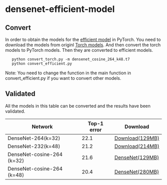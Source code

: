 # densenet-efficient-model
## Convert 
In order to obtain the models for the [efficient model](https://github.com/gpleiss/efficient_densenet_pytorch/blob/master/models/densenet_efficient.py) in PyTorch. You need to download the models from originl [Torch models](https://github.com/liuzhuang13/DenseNet). And then convert the torch models to PyTorch models. Then they are converted to efficient models.<br>

```
   python convert_torch.py -m densenet_cosine_264_k48.t7
   python convert_efficient.py
```

Note: You need to change the function in the main function in convert_efficient.py if you want to convert other models.

## Validated
All the models in this table can be converted and the results have been validated.

| Network            |Top-1 error    | Download |
| -------------------|---             | -------- |
|DenseNet-264(k=32) |22.1| [Download(129MB)](https://drive.google.com/file/d/1vWWURpd0kW-41dFXzSEKs-IfGUC8kF-P/view?usp=sharing)|
|DenseNet-232(k=48) |21.2 |[Download(214MB)](https://drive.google.com/file/d/1cXj3Z8VCNnKlgefdXuQaRvyK4dctYWhO/view?usp=sharing)
| DenseNet-cosine-264 (k=32)|21.6 | [DenseNet(129MB)](https://drive.google.com/file/d/15KVHM7n2DUPQSgDqqgiHJQxN6n0m1jTC/view?usp=sharing) |
| DenseNet-cosine-264 (k=48)|20.4 | [DenseNet(280MB)](https://drive.google.com/file/d/1mWQIV07n5DnfFSL4_Mic5a2dddSyTcck/view?usp=sharing) |
